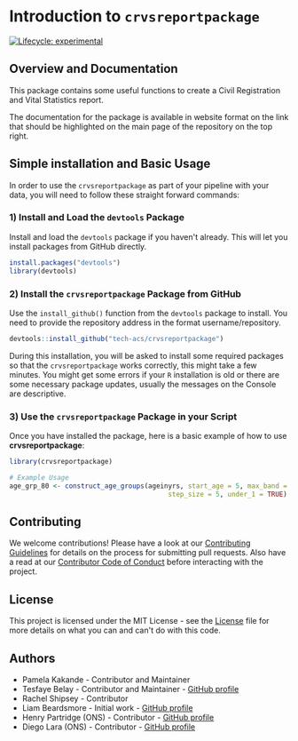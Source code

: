 # Introduction to `crvsreportpackage`

<!-- badges: start -->
[![Lifecycle: experimental](https://img.shields.io/badge/lifecycle-experimental-orange.svg)](https://lifecycle.r-lib.org/articles/stages.html#experimental)
<!-- badges: end -->

## Overview and Documentation

This package contains some useful functions to create a Civil Registration and
Vital Statistics report.

The documentation for the package is available in website format on the link
that should be highlighted on the main page of the repository on the top right.

## Simple installation and Basic Usage

In order to use the `crvsreportpackage` as part of your pipeline with your data,
you will need to follow these straight forward commands:

### 1) Install and Load the `devtools` Package

Install and load the `devtools` package if you haven't already.
This will let you install packages from GitHub directly.

```r
install.packages("devtools")
library(devtools)
```

### 2) Install the `crvsreportpackage` Package from GitHub

Use the `install_github()` function from the `devtools` package to install.
You need to provide the repository address in the format username/repository.

```r
devtools::install_github("tech-acs/crvsreportpackage")
```

During this installation, you will be asked to install some required packages
so that the `crvsreportpackage` works correctly, this might take a few minutes.
You might get some errors if your `R` installation is old or there are some
necessary package updates, usually the messages on the Console are descriptive.

### 3) Use the `crvsreportpackage` Package in your Script

Once you have installed the package, here is a basic example of how to use
__crvsreportpackage__:

```r
library(crvsreportpackage)

# Example Usage
age_grp_80 <- construct_age_groups(ageinyrs, start_age = 5, max_band = 80,
                                        step_size = 5, under_1 = TRUE)
```

## Contributing

We welcome contributions!
Please have a look at our [Contributing Guidelines](CONTRIBUTING.md) for details
on the process for submitting pull requests.
Also have a read at our [Contributor Code of Conduct](CODE_OF_CONDUCT.md)
before interacting with the project.

## License

This project is licensed under the MIT License - see the [License](LICENSE.md)
file for more details on what you can and can't do with this code.

## Authors

- Pamela Kakande - Contributor and Maintainer
- Tesfaye Belay - Contributor and Maintainer - [GitHub profile](https://github.com/tbelay)
- Rachel Shipsey - Contributor
- Liam Beardsmore - Initial work - [GitHub profile](https://github.com/beardl-ons)
- Henry Partridge (ONS) - Contributor - [GitHub profile](https://github.com/rcatlord)
- Diego Lara (ONS) - Contributor - [GitHub profile](https://github.com/diego-ons)
